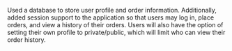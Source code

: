 Used a database to store user profile and order information. Additionally, added session support to the application so that users may log in, place orders, and view a history of their orders. Users will also have the option of setting their own profile to private/public, which will limit who can view their order history.
